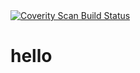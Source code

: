 <a href="https://scan.coverity.com/projects/eddiehorng-hello">
  <img alt="Coverity Scan Build Status"
       src="https://scan.coverity.com/projects/22452/badge.svg"/>
</a>

# hello
